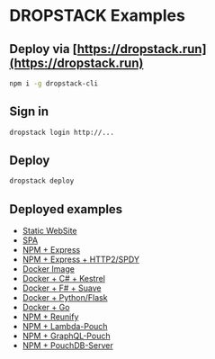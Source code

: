 # DROPSTACK Examples

## Deploy via [https://dropstack.run](https://dropstack.run)

```bash
npm i -g dropstack-cli
```

## Sign in

```bash
dropstack login http://...
```

## Deploy

```bash
dropstack deploy
```

## Deployed examples

* [Static WebSite](http://ngibhshm.services.dropstack.run)
* [SPA](http://okwwqnkl.services.dropstack.run)
* [NPM + Express](http://urcbyrfw.services.dropstack.run)
* [NPM + Express + HTTP2/SPDY](https://http2-express.services.dropstack.run)
* [Docker Image](http://waedjrfh.services.dropstack.run)
* [Docker + C# + Kestrel](http://sntdqrvq.services.dropstack.run)
* [Docker + F# + Suave](http://whwgikhc.services.dropstack.run)
* [Docker + Python/Flask](http://wjdqtkuz.services.dropstack.run)
* [Docker + Go](http://bwrbytxq.services.dropstack.run)
* [NPM + Reunify](http://byctvaxf.services.dropstack.run)
* [NPM + Lambda-Pouch](http://momnhgvw.services.dropstack.run/example)
* [NPM + GraphQL-Pouch](http://isgcwogq.services.dropstack.run/graphql)
* [NPM + PouchDB-Server](http://oqxuukwd.services.dropstack.run/_utils)